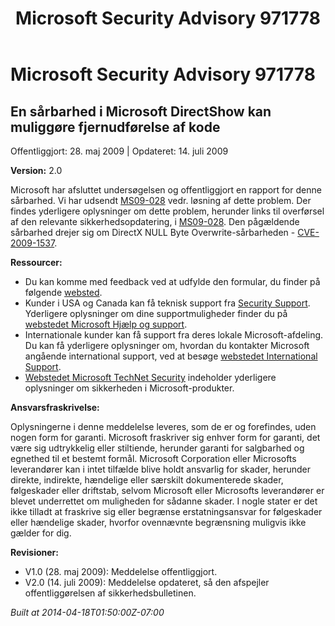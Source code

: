 ﻿---
title: Microsoft Security Advisory 971778
TOCTitle: "971778"
ms:assetid: "971778"
ms:mtpsurl: https://technet.microsoft.com/da-DK/library/971778(v=Security.10)
ms:contentKeyID: 61223912
ms.date: 04/18/2014
mtps_version: v=Security.10
ms.translationtype: HT
---

# Microsoft Security Advisory 971778

## En sårbarhed i Microsoft DirectShow kan muliggøre fjernudførelse af kode

Offentliggjort: 28. maj 2009 | Opdateret: 14. juli 2009

**Version:** 2.0

Microsoft har afsluttet undersøgelsen og offentliggjort en rapport for denne sårbarhed. Vi har udsendt [MS09-028](http://go.microsoft.com/fwlink/?linkid=152887) vedr. løsning af dette problem. Der findes yderligere oplysninger om dette problem, herunder links til overførsel af den relevante sikkerhedsopdatering, i [MS09-028](http://go.microsoft.com/fwlink/?linkid=152887). Den pågældende sårbarhed drejer sig om DirectX NULL Byte Overwrite-sårbarheden - [CVE-2009-1537](http://www.cve.mitre.org/cgi-bin/cvename.cgi?name=cve-2009-1537).

**Ressourcer:**

  - Du kan komme med feedback ved at udfylde den formular, du finder på følgende [websted](https://support.microsoft.com/common/survey.aspx?scid=sw;en;1257&amp;showpage=1&amp;ws=technet&amp;sd=tech).
  - Kunder i USA og Canada kan få teknisk support fra [Security Support](http://go.microsoft.com/fwlink/?linkid=21131). Yderligere oplysninger om dine supportmuligheder finder du på [webstedet Microsoft Hjælp og support](http://support.microsoft.com/).
  - Internationale kunder kan få support fra deres lokale Microsoft-afdeling. Du kan få yderligere oplysninger om, hvordan du kontakter Microsoft angående international support, ved at besøge [webstedet International Support](http://go.microsoft.com/fwlink/?linkid=21155).
  - [Webstedet Microsoft TechNet Security](http://go.microsoft.com/fwlink/?linkid=21132) indeholder yderligere oplysninger om sikkerheden i Microsoft-produkter.

**Ansvarsfraskrivelse:**

Oplysningerne i denne meddelelse leveres, som de er og forefindes, uden nogen form for garanti. Microsoft fraskriver sig enhver form for garanti, det være sig udtrykkelig eller stiltiende, herunder garanti for salgbarhed og egnethed til et bestemt formål. Microsoft Corporation eller Microsofts leverandører kan i intet tilfælde blive holdt ansvarlig for skader, herunder direkte, indirekte, hændelige eller særskilt dokumenterede skader, følgeskader eller driftstab, selvom Microsoft eller Microsofts leverandører er blevet underrettet om muligheden for sådanne skader. I nogle stater er det ikke tilladt at fraskrive sig eller begrænse erstatningsansvar for følgeskader eller hændelige skader, hvorfor ovennævnte begrænsning muligvis ikke gælder for dig.

**Revisioner:**

  - V1.0 (28. maj 2009): Meddelelse offentliggjort.
  - V2.0 (14. juli 2009): Meddelelse opdateret, så den afspejler offentliggørelsen af sikkerhedsbulletinen.

*Built at 2014-04-18T01:50:00Z-07:00*

